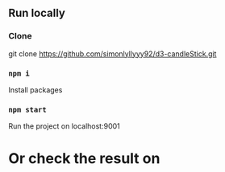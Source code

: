 ## Run locally

### Clone 
git clone https://github.com/simonlyllyyy92/d3-candleStick.git
### `npm i`
Install packages
### `npm start`
Run the project on localhost:9001

# Or check the result on 
###


